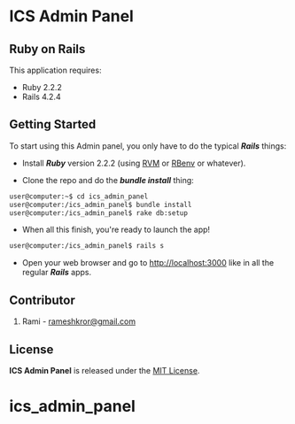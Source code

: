 ICS Admin Panel
===================

Ruby on Rails
-------------

This application requires:

- Ruby 2.2.2
- Rails 4.2.4


Getting Started
---------------

To start using this Admin panel, you only have to do the typical ***Rails*** things:

* Install ***Ruby*** version 2.2.2 (using [RVM](https://github.com/rvm/rvm) or [RBenv](https://github.com/sstephenson/rbenv) or whatever).

* Clone the repo and do the ***bundle install*** thing:

```sh
user@computer:~$ cd ics_admin_panel
user@computer:/ics_admin_panel$ bundle install
user@computer:/ics_admin_panel$ rake db:setup
```

* When all this finish, you're ready to launch the app!

```sh
user@computer:/ics_admin_panel$ rails s
```

* Open your web browser and go to [http://localhost:3000](http://localhost:3000) like in all the regular ***Rails*** apps.

Contributor
------------

1. Rami - rameshkror@gmail.com


License
-------

**ICS Admin Panel** is released under the [MIT License](http://www.opensource.org/licenses/MIT).
# ics_admin_panel
